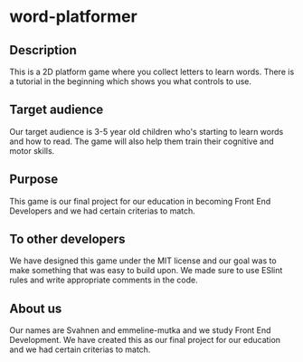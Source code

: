 # word-platformer

## Description
This is a 2D platform game where you collect letters to learn words. There is a tutorial in the beginning which shows you what controls to use.

## Target audience
Our target audience is 3-5 year old children who's starting to learn words and how to read. The game will also help them train their cognitive and motor skills.

## Purpose
This game is our final project for our education in becoming Front End Developers and we had certain criterias to match.

## To other developers
We have designed this game under the MIT license and our goal was to make something that was easy to build upon. We made sure to use ESlint rules and write appropriate comments in the code.

## About us
Our names are Svahnen and emmeline-mutka and we study Front End Development.
We have created this as our final project for our education and we had certain criterias to match.
